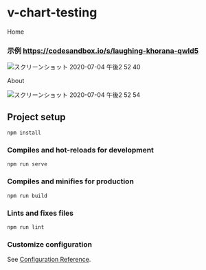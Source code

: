 # v-chart-testing
Home

### 示例 https://codesandbox.io/s/laughing-khorana-qwld5

![スクリーンショット 2020-07-04 午後2 52 40](https://user-images.githubusercontent.com/48044122/86506892-3797d500-be06-11ea-8fd3-84429c2b0ae7.png)

About

![スクリーンショット 2020-07-04 午後2 52 54](https://user-images.githubusercontent.com/48044122/86506893-39619880-be06-11ea-9256-62c5a7f887f8.png)


## Project setup
```
npm install
```

### Compiles and hot-reloads for development
```
npm run serve
```

### Compiles and minifies for production
```
npm run build
```

### Lints and fixes files
```
npm run lint
```

### Customize configuration
See [Configuration Reference](https://cli.vuejs.org/config/).
